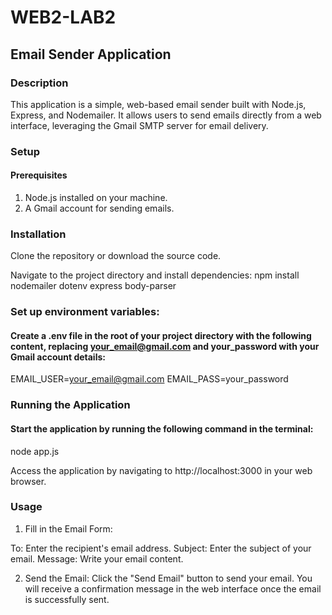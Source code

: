 # WEB2-LAB2

## Email Sender Application

### Description
This application is a simple, web-based email sender built with Node.js, Express, and Nodemailer. It allows users to send emails directly from a web interface, leveraging the Gmail SMTP server for email delivery.

### Setup
#### Prerequisites
1. Node.js installed on your machine.
2. A Gmail account for sending emails.

### Installation

Clone the repository or download the source code.

Navigate to the project directory and install dependencies: npm install nodemailer dotenv express body-parser

### Set up environment variables:

#### Create a .env file in the root of your project directory with the following content, replacing your_email@gmail.com and your_password with your Gmail account details:

EMAIL_USER=your_email@gmail.com
EMAIL_PASS=your_password

### Running the Application

#### Start the application by running the following command in the terminal:

node app.js

Access the application by navigating to http://localhost:3000 in your web browser.

### Usage

1. Fill in the Email Form:

To: Enter the recipient's email address.
Subject: Enter the subject of your email.
Message: Write your email content.

2. Send the Email: Click the "Send Email" button to send your email. You will receive a confirmation message in the web interface once the email is successfully sent.
